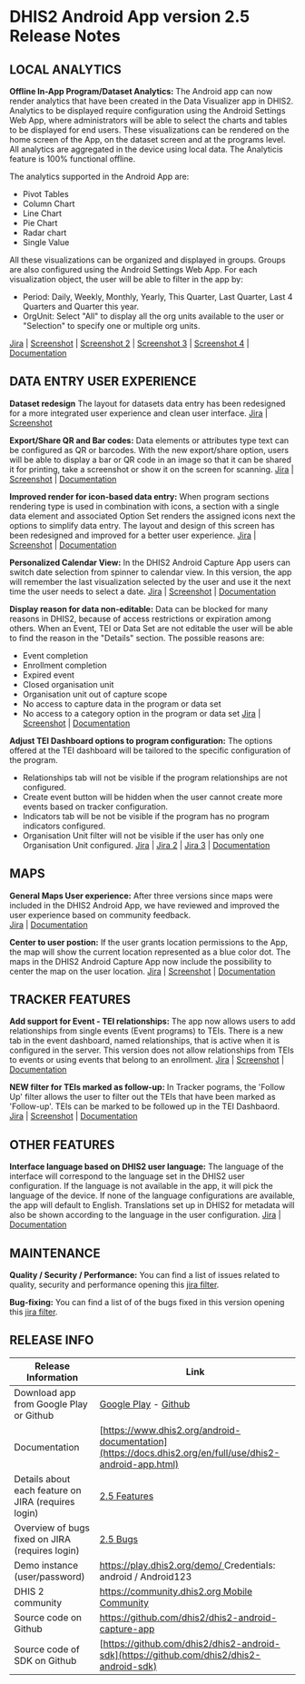 # DHIS2 Android App version 2.5 Release Notes
<!-- BEGIN-WEBSITE-SYNC-ID:android -->

<!-- Analytics -->
## LOCAL ANALYTICS

**Offline In-App Program/Dataset Analytics:** The Android app can now render analytics that have been created in the Data Visualizer app in DHIS2. Analytics to be displayed require configuration using the Android Settings Web App, where administrators will be able to select the charts and tables to be displayed for end users. 
These visualizations can be rendered on the home screen of the App, on the dataset screen and at the programs level. All analytics are aggregated in the device using local data. The Analyticis feature is 100% functional offline.

The analytics supported in the Android App are:
- Pivot Tables
- Column Chart
- Line Chart
- Pie Chart
- Radar chart
- Single Value

All these visualizations can be organized and displayed in groups. Groups are also configured using the Android Settings Web App. For each visualization object, the user will be able to filter in the app by:

- Period: Daily, Weekly, Monthly, Yearly, This Quarter, Last Quarter, Last 4 Quarters and Quarter this year.
- OrgUnit: Select "All" to display all the org units available to the user or "Selection" to specify one or multiple org units.

[Jira](https://jira.dhis2.org/browse/ANDROAPP-2557) | [Screenshot](https://s3.eu-west-1.amazonaws.com/content.dhis2.org/dhis2-android/release+notes+2.5/Android-2-5-Local+Analytics+-+Home.png) | [Screenshot 2](https://s3.eu-west-1.amazonaws.com/content.dhis2.org/dhis2-android/release+notes+2.5/Android-2-5-Local+Analytics+-+Filtering.png) | [Screenshot 3](https://s3.eu-west-1.amazonaws.com/content.dhis2.org/dhis2-android/release+notes+2.5/Android-2-5-Local+Analytics+-+Groups.png) | [Screenshot 4](https://s3.eu-west-1.amazonaws.com/content.dhis2.org/dhis2-android/release+notes+2.5/Android-2-5-Local+Analytics+-+Android+Settings+Webapp.png) | [Documentation]()


## DATA ENTRY USER EXPERIENCE

**Dataset redesign** The layout for datasets data entry has been redesigned for a more integrated user experience and clean user interface. [Jira](https://jira.dhis2.org/browse/ANDROAPP-4382) | [Screenshot](https://s3.eu-west-1.amazonaws.com/content.dhis2.org/dhis2-android/release+notes+2.5/Android-2-5-Data+Sets+New+style.png)

**Export/Share QR and Bar codes:** Data elements or attributes type text can be configured as QR or barcodes. With the new export/share option, users will be able to display a bar or QR code in an image so that it can be shared it for printing, take a screenshot or show it on the screen for scanning.
[Jira](https://jira.dhis2.org/browse/ANDROAPP-3891) | [Screenshot](https://s3.eu-west-1.amazonaws.com/content.dhis2.org/dhis2-android/release+notes+2.5/Android-2-5-Export+Share+QR+Code.png) | [Documentation]()

**Improved render for icon-based data entry:** When program sections rendering type is used in combination with icons, a section with a single data element and associated Option Set renders the assigned icons next the options to simplify data entry. The layout and design of this screen has been redesigned and improved for a better user experience. 
[Jira](https://jira.dhis2.org/browse/ANDROAPP-4027) | [Screenshot](https://s3.eu-west-1.amazonaws.com/content.dhis2.org/dhis2-android/release+notes+2.5/Android-2-5-Visual+Data+Entry.png) | [Documentation]()

**Personalized Calendar View:** In the DHIS2 Android Capture App users can switch date selection from spinner to calendar view. In this version, the app will remember the last visualization selected by the user and use it the next time the user needs to select a date.
[Jira](https://jira.dhis2.org/browse/ANDROAPP-2402) | [Screenshot](https://s3.eu-west-1.amazonaws.com/content.dhis2.org/dhis2-android/release+notes+2.5/Android-2-5-Calendar.png) | [Documentation]()

**Display reason for data non-editable:** Data can be blocked for many reasons in DHIS2, because of access restrictions or expiration among others. When an Event, TEI or Data Set are not editable the user will be able to find the reason in the "Details" section.  The possible reasons are:
- Event completion
- Enrollment completion
- Expired event
- Closed organisation unit
- Organisation unit out of capture scope
- No access to capture data in the program or data set
- No access to a category option in the program or data set 
[Jira](https://jira.dhis2.org/browse/ANDROAPP-3565) | [Screenshot](https://s3.eu-west-1.amazonaws.com/content.dhis2.org/dhis2-android/release+notes+2.5/Android-2-5-Non+Editable+Data.png) | [Documentation]()

**Adjust TEI Dashboard options to program configuration:** The options offered at the TEI dashboard will be tailored to the specific configuration of the program.
- Relationships tab will not be visible if the program relationships are not configured.
- Create event button will be hidden when the user cannot create more events based on tracker configuration.
- Indicators tab will be not be visible if the program has no program indicators configured.
- Organisation Unit filter will not be visible if the user has only one Organisation Unit configured.
[Jira](https://jira.dhis2.org/browse/ANDROAPP-4097) | [Jira 2](https://jira.dhis2.org/browse/ANDROAPP-3129) | [Jira 3](https://jira.dhis2.org/browse/ANDROAPP-4099) | [Documentation]()


## MAPS

**General Maps User experience:** After three versions since maps were included in the DHIS2 Android App, we have reviewed and improved the user experience based on community feedback.  
[Jira](https://jira.dhis2.org/browse/ANDROAPP-4024) | [Documentation]()

**Center to user postion:** If the user grants location permissions to the App, the map will show the current location represented as a blue color dot. The maps in the DHIS2 Android Capture App now include the possibility to center the map on the user location. 
[Jira](https://jira.dhis2.org/browse/ANDROAPP-3583) | [Screenshot](https://s3.eu-west-1.amazonaws.com/content.dhis2.org/dhis2-android/release+notes+2.5/Android-2-5-User+position.png) | [Documentation]()

## TRACKER FEATURES

**Add support for Event - TEI relationships:** The app now allows users to add relationships from single events (Event programs) to TEIs. There is a new tab in the event dashboard, named relationships, that is active when it is configured in the server. This version does not allow relationships from TEIs to events or using events that belong to an enrollment. [Jira](https://jira.dhis2.org/browse/ANDROAPP-2275) | [Screenshot](https://s3.eu-west-1.amazonaws.com/content.dhis2.org/dhis2-android/release+notes+2.5/Android-2-5-Event+TEI+Relationships.png) | [Documentation]()

**NEW filter for TEIs marked as follow-up:** In Tracker pograms, the 'Follow Up' filter allows the user to filter out the TEIs that have been marked as 'Follow-up'. TEIs can be marked to be followed up in the TEI Dashbaord.
[Jira](https://jira.dhis2.org/browse/ANDROAPP-3304) | [Screenshot](https://s3.eu-west-1.amazonaws.com/content.dhis2.org/dhis2-android/release+notes+2.5/Android-2-5-Follow+Up+Filter.png) | [Documentation]()

## OTHER FEATURES

**Interface language based on DHIS2 user language:** The language of the interface will correspond to the language set in the DHIS2 user configuration. If the language is not available in the app, it will pick the language of the device. If none of the language configurations are available, the app will default to English.
Translations set up in DHIS2 for metadata will also be shown according to the language in the user configuration.
[Jira](https://jira.dhis2.org/browse/ANDROAPP-2925) | [Documentation]()

## MAINTENANCE 

**Quality / Security / Performance:** You can find a list of issues related to quality, security and performance opening this [jira filter](https://jira.dhis2.org/issues/?filter=12204).

**Bug-fixing:** You can find a list of of the bugs fixed in this version opening this [jira filter](https://jira.dhis2.org/issues/?filter=12203).

## RELEASE INFO

|Release Information|Link|
| --- | --- |
|Download app from Google Play or Github |[Google Play](https://www.dhis2.org/app-store) - [Github](https://github.com/dhis2/dhis2-android-capture-app/releases)| 
|Documentation|[https://www.dhis2.org/android-documentation](https://docs.dhis2.org/en/full/use/dhis2-android-app.html)|
|Details about each feature on JIRA (requires login)|[2.5 Features ](https://jira.dhis2.org/issues/?filter=12300)|
|Overview of bugs fixed on JIRA (requires login)|[2.5 Bugs](https://jira.dhis2.org/issues/?filter=12203)|
|Demo instance (user/password)|[https://play.dhis2.org/demo/ ](https://play.dhis2.org/demo/) Credentials: android / Android123|
|DHIS 2 community|[https://community.dhis2.org Mobile Community ](https://community.dhis2.org/c/subcommunities/mobile/16)|
|Source code on Github|[https://github.com/dhis2/dhis2-android-capture-app ](https://github.com/dhis2/dhis2-android-capture-app)|
|Source code of SDK on Github |[https://github.com/dhis2/dhis2-android-sdk](https://github.com/dhis2/dhis2-android-sdk)| 

<!-- END-WEBSITE-SYNC-ID:android -->
